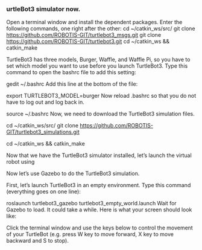### urtleBot3 simulator now.

Open a terminal window and install the dependent packages. Enter the following commands, one right after the other:
cd ~/catkin_ws/src/
git clone https://github.com/ROBOTIS-GIT/turtlebot3_msgs.git
git clone https://github.com/ROBOTIS-GIT/turtlebot3.git
cd ~/catkin_ws && catkin_make

TurtleBot3 has three models, Burger, Waffle, and Waffle Pi, so you have to set which model you want to use before you launch TurtleBot3. Type this command to open the bashrc file to add this setting:

gedit ~/.bashrc
Add this line at the bottom of the file:

export TURTLEBOT3_MODEL=burger
Now reload .bashrc so that you do not have to log out and log back in.

source ~/.bashrc
Now, we need to download the TurtleBot3 simulation files.

cd ~/catkin_ws/src/
git clone https://github.com/ROBOTIS-GIT/turtlebot3_simulations.git

cd ~/catkin_ws && catkin_make

Now that we have the TurtleBot3 simulator installed, let’s launch the virtual robot using

Now let’s use Gazebo to do the TurtleBot3 simulation.

First, let’s launch TurtleBot3 in an empty environment. Type this command (everything goes on one line):

roslaunch turtlebot3_gazebo turtlebot3_empty_world.launch
Wait for Gazebo to load. It could take a while. Here is what your screen should look like:


Click the terminal window and use the keys below to control the movement of your TurtleBot (e.g. press W key to move forward, X key to move backward and S to stop).



